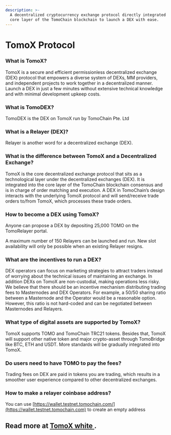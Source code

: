 ```yaml
---
description: >-
  A decentralized cryptocurrency exchange protocol directly integrated into the
  core layer of the TomoChain blockchain to launch a DEX with ease.
---
```


# TomoX Protocol

### What is TomoX?

TomoX is a secure and efficient permissionless decentralized exchange (DEX) protocol that empowers a diverse system of DEXs, MM providers, and independent projects to work together in a decentralized manner. Launch a DEX in just a few minutes without extensive technical knowledge and with minimal development upkeep costs.

### What is TomoDEX?

TomoDEX is the DEX on TomoX run by TomoChain Pte. Ltd

### What is a Relayer (DEX)?

Relayer is another word for a decentralized exchange (DEX).

### What is the difference between TomoX and a Decentralized Exchange?

TomoX is the core decentralized exchange protocol that sits as a technological layer under the decentralized exchanges (DEX). It is integrated into the core layer of the TomoChain blockchain consensus and is in charge of order matching and execution. A DEX in TomoChain’s design interacts with the underlying TomoX protocol and will send/receive trade orders to/from TomoX, which processes these trade orders.

### **How to become a DEX using TomoX?**

Anyone can propose a DEX by depositing 25,000 TOMO on the TomoRelayer portal.&#x20;

A maximum number of 150 Relayers can be launched and run. New slot availability will only be possible when an existing Relayer resigns.

### **What are the incentives to run a DEX?**&#x20;

DEX operators can focus on marketing strategies to attract traders instead of worrying about the technical issues of maintaining an exchange. In addition DEXs on TomoX are non-custodial, making operations less risky. We believe that there should be an incentive mechanism distributing trading fees to Masternodes and DEX Operators. For example, a 50/50 sharing ratio between a Masternode and the Operator would be a reasonable option. However, this ratio is not hard-coded and can be negotiated between Masternodes and Relayers.

### What type of digital assets are supported by TomoX?

TomoX supports TOMO and TomoChain TRC21 tokens. Besides that, TomoX will support other native token and major crypto-asset through TomoBridge like BTC, ETH and USDT.  More standards will be gradually integrated into TomoX.

### Do users need to have TOMO to pay the fees?

Trading fees on DEX are paid in tokens you are trading, which results in a smoother user experience compared to other decentralized exchanges.

### How to make a relayer coinbase address?

You can use [https://wallet.testnet.tomochain.com/](https://wallet.testnet.tomochain.com) to create an empty address

## Read more at [TomoX white ](https://docs.google.com/document/d/1BuLe5Ci9yTTL\_jCLz5eKoQsDGb6CKAyOy\_\_dht8sQkg/edit).

